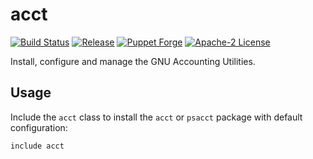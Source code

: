 # acct

[![Build Status](https://github.com/gibbs/puppet-acct/workflows/CI/badge.svg)](https://github.com/gibbs/puppet-acct/actions?query=workflow%3ACI)
[![Release](https://github.com/gibbs/puppet-acct/workflows/Release/badge.svg)](https://github.com/gibbs/puppet-acct/actions?query=workflow%3ARelease)
[![Puppet Forge](https://img.shields.io/puppetforge/v/genv/acct.svg?maxAge=2592000?style=plastic)](https://forge.puppet.com/genv/acct)
[![Apache-2 License](https://img.shields.io/github/license/gibbs/puppet-acct.svg)](LICENSE)

Install, configure and manage the GNU Accounting Utilities.

## Usage

Include the `acct` class to install the `acct` or `psacct` package with default
configuration:

```puppet
include acct
```
